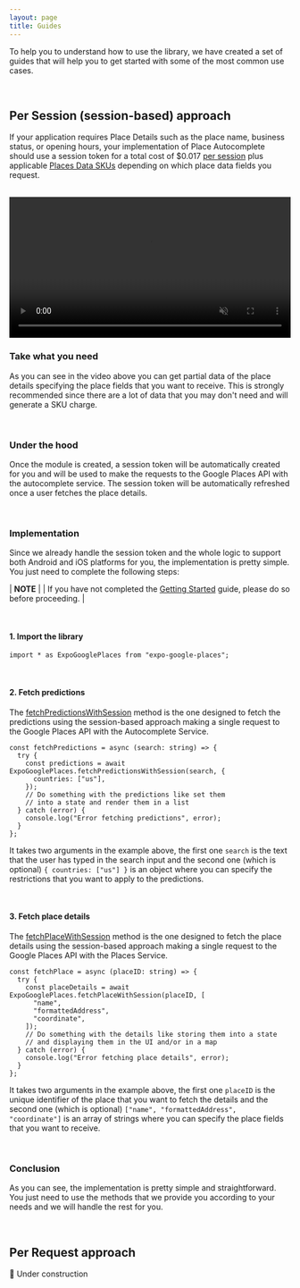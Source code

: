 ```yaml
---
layout: page
title: Guides
---
```


To help you to understand how to use the library, we have created a set of guides that will help you to get started with some of the most common use cases.

<br>

## Per Session (session-based) approach

If your application requires Place Details such as the place name, business status, or opening hours, your implementation of Place Autocomplete should use a session token for a total cost of $0.017 [per session](https://developers.google.com/maps/billing-and-pricing/pricing#about-autocomplete-sessions) plus applicable [Places Data SKUs](https://developers.google.com/maps/billing-and-pricing/pricing#data-skus) depending on which place data fields you request.

<br>

<video width="100%" controls muted>
    <source src="./assets/per-session-example.mp4" type="video/mp4" />
</video>

<br>

### Take what you need

As you can see in the video above you can get partial data of the place details specifying the place fields that you want to receive. This is strongly recommended since there are a lot of data that you may don't need and will generate a SKU charge.

<br>

### Under the hood

Once the module is created, a session token will be automatically created for you and will be used to make the requests to the Google Places API with the autocomplete service. The session token will be automatically refreshed once a user fetches the place details.

<br>

### Implementation

Since we already handle the session token and the whole logic to support both Android and iOS platforms for you, the implementation is pretty simple. You just need to complete the following steps:

| **NOTE** |
| If you have not completed the [Getting Started](/expo-google-places/#want-to-give-it-a-try) guide, please do so before proceeding. |

<br>

#### 1. Import the library

```tsx
import * as ExpoGooglePlaces from "expo-google-places";
```

<br>

#### 2. Fetch predictions

The [fetchPredictionsWithSession](/expo-google-places/api/#fetchpredictionswithsessioninputtext-filter) method is the one designed to fetch the predictions using the session-based approach making a single request to the Google Places API with the Autocomplete Service.

```tsx
const fetchPredictions = async (search: string) => {
  try {
    const predictions = await ExpoGooglePlaces.fetchPredictionsWithSession(search, {
      countries: ["us"],
    });
    // Do something with the predictions like set them
    // into a state and render them in a list
  } catch (error) {
    console.log("Error fetching predictions", error);
  }
};
```

It takes two arguments in the example above, the first one `search` is the text that the user has typed in the search input and the second one (which is optional) `{ countries: ["us"] }` is an object where you can specify the restrictions that you want to apply to the predictions.

<br>

#### 3. Fetch place details

The [fetchPlaceWithSession](/expo-google-places/api/#fetchplacewithsessionplacefields-extends-keyof-placeplaceid-placefields) method is the one designed to fetch the place details using the session-based approach making a single request to the Google Places API with the Places Service.

```tsx
const fetchPlace = async (placeID: string) => {
  try {
    const placeDetails = await ExpoGooglePlaces.fetchPlaceWithSession(placeID, [
      "name",
      "formattedAddress",
      "coordinate",
    ]);
    // Do something with the details like storing them into a state
    // and displaying them in the UI and/or in a map
  } catch (error) {
    console.log("Error fetching place details", error);
  }
};
```

It takes two arguments in the example above, the first one `placeID` is the unique identifier of the place that you want to fetch the details and the second one (which is optional) `["name", "formattedAddress", "coordinate"]` is an array of strings where you can specify the place fields that you want to receive.

<br>

### Conclusion

As you can see, the implementation is pretty simple and straightforward. You just need to use the methods that we provide you according to your needs and we will handle the rest for you.

<br>

## Per Request approach

🚧 Under construction
